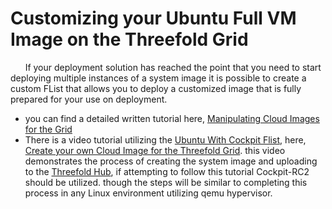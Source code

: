 # Customizing your Ubuntu Full VM Image on the Threefold Grid 
&nbsp;&nbsp;&nbsp;&nbsp;&nbsp;&nbsp;If your deployment solution has reached the point that you need to start deploying multiple instances of a system image it is possible to create a custom FList that allows you to deploy a customized image that is fully prepared for your use on deployment. 
	
- you can find a detailed written tutorial here, [Manipulating Cloud Images for the Grid](https://forum.threefold.io/t/manipulating-cloud-images-for-the-grid/3380)
- There is a video tutorial utilizing the [Ubuntu With Cockpit Flist](https://forum.threefold.io/t/cockpit-managed-vm-flist-release/3398/7), here, [Create your own Cloud Image for the Threefold Grid](https://youtu.be/T7J4B-eW-18).  this video demonstrates the process of creating the system image and uploading to the [Threefold Hub](hun.grid.tf), if attempting to follow this tutorial Cockpit-RC2 should be utilized. though the steps will be similar to completing this process in any Linux environment utilizing qemu hypervisor.
